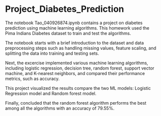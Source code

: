 # Project_Diabetes_Prediction

The notebook Tao_040926874.ipynb contains a project on diabetes prediction using machine learning algorithms.
This homework used the Pima Indians Diabetes dataset to train and test the algorithms.

The notebook starts with a brief introduction to the dataset and data preprocessing steps such as handling missing values, feature scaling, and splitting the data into training and testing sets.

Next, the excercise implemented various machine learning algorithms, including logistic regression, decision tree, random forest, support vector machine, and K-nearest neighbors, and compared their performance metrics, such as accuracy.

This project visualized the results compare the two ML models: Logistic Regression model and Random forest model.

Finally,  concluded that the random forest algorithm performs the best among all the algorithms with an accuracy of 79.55%.
